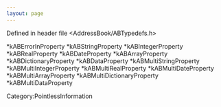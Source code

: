 ```yaml
---
layout: page
---
```


Defined in header file <AddressBook/ABTypedefs.h>


*kABErrorInProperty
*kABStringProperty
*kABIntegerProperty
*kABRealProperty
*kABDateProperty
*kABArrayProperty
*kABDictionaryProperty
*kABDataProperty
*kABMultiStringProperty
*kABMultiIntegerProperty
*kABMultiRealProperty
*kABMultiDateProperty
*kABMultiArrayProperty
*kABMultiDictionaryProperty
*kABMultiDataProperty


Category:PointlessInformation
